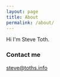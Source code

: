 ```yaml
---
layout: page
title: About
permalink: /about/
---
```


Hi I'm Steve Toth.  


### Contact me

[steve@toths.info](mailto:steve@toths.info)
